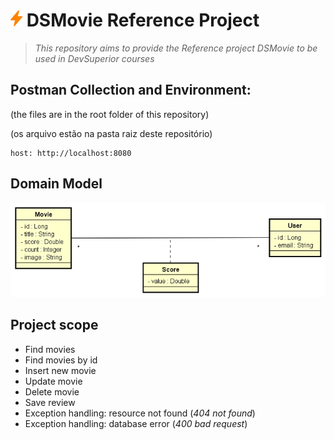 # ![DevSuperior logo](https://raw.githubusercontent.com/devsuperior/bds-assets/main/ds/devsuperior-logo-small.png) DSMovie Reference Project
>  *This repository aims to provide the Reference project DSMovie to be used in DevSuperior courses*

## Postman Collection and Environment:

(the files are in the root folder of this repository)

(os arquivo estão na pasta raiz deste repositório)

```
host: http://localhost:8080
```
## Domain Model
![Image](https://raw.githubusercontent.com/devsuperior/bds-assets/main/sds/dsmovie-dominio.png "Domain Model")

## Project scope
- Find movies
- Find movies by id
- Insert new movie
- Update movie
- Delete movie
- Save review
- Exception handling: resource not found (*404 not found*)
- Exception handling: database error (*400 bad request*)
